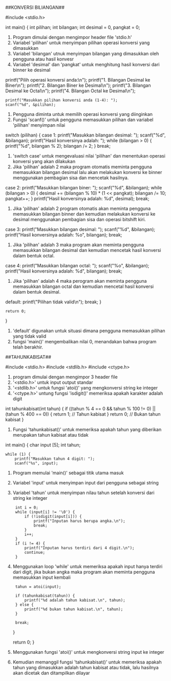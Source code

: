 ##KONVERSI BILIANGAN##

#include <stdio.h>

int main() {
    int pilihan;
    int bilangan;
    int desimal = 0, pangkat = 0;

1. Program dimulai dengan mengimpor header file 'stdio.h'
2. Variabel 'pilihan' untuk menyimpan pilihan operasi konversi yang dimasukkan
3. Variabel 'bilangan' utnuk menyimpan bilangan yang dimasukkan oleh pengguna atau hasil konvesr
4. Variabel 'desimal' dan 'pangkat' untuk menghitung hasil konversi dari binner ke desimal

printf("Pilih operasi konversi anda:\n");
    printf("1. Bilangan Desimal ke Biner\n");
    printf("2. Bilangan Biner ke Desimal\n");
    printf("3. Bilangan Desimal ke Octal\n");
    printf("4. Bilangan Octal ke Desimal\n");

    printf("Masukkan pilihan konversi anda (1-4): ");
    scanf("%d", &pilihan);

1. Pengguna diminta untuk memilih operasi konversi yang diinginkan
2. Fungsi 'scanf()' untuk pengguna memasukkan pilihan dan variabel 'pilihan' menyimpan nilai

switch (pilihan) {
        case 1:
            printf("Masukkan bilangan desimal: ");
            scanf("%d", &bilangan);
            printf("Hasil konversinya adalah: ");
            while (bilangan > 0) {
                printf("%d", bilangan % 2);
                bilangan /= 2;
            }
            break;

1. 'switch case' untuk mengevaluasi nilai 'pilihan' dan menentukan operasi konversi yang akan dilakukan
2. Jika 'pilihan' adalah 2 maka program otomatis meminta pengguna memasukkan bilangan desimal lalu akan melakukan konversi ke binner menggunakan pembagian sisa dan mencetak hasilnya.

case 2:
            printf("Masukkan bilangan biner: ");
            scanf("%d", &bilangan);
            while (bilangan > 0) {
                desimal += (bilangan % 10) * (1 << pangkat);
                bilangan /= 10;
                pangkat++;
            }
            printf("Hasil konversinya adalah: %d", desimal);
            break;

1. Jika 'pilihan' adalah 2 program otomatis akan meminta pengguna memasukkan bilangan binner dan kemudian melakukan konversi ke desimal menggunakan pembagian sisa dan operasi bitshift kiri.

case 3:
            printf("Masukkan bilangan desimal: ");
            scanf("%d", &bilangan);
            printf("Hasil konversinya adalah: %o", bilangan);
            break;

1. Jika 'pilihan' adalah 3 maka program akan meminta pengguna memasukkan bilangan desimal dan kemudian mencetak hasil konversi dalam bentuk octal.

case 4:
            printf("Masukkan bilangan octal: ");
            scanf("%o", &bilangan);
            printf("Hasil konversinya adalah: %d", bilangan);
            break;

1. Jika 'pilihan' adalah 4 maka perogram akan meminta pengguna memasukkan bilangan octal dan kemudian mencetal hasil konversi dalam bentuk desimal.

 default:
            printf("Pilihan tidak valid\n");
            break;
    }

    return 0;
}

1. 'default' digunakan untuk situasi dimana pengguna memasukkan pilihan yang tidak valid
2. fungsi 'main()' mengembalikan nilai 0, menandakan bahwa program telah berakhir.



##TAHUNKABISAT##

#include <stdio.h>
#include <stdlib.h>
#include <ctype.h>

1. program dimulai dengan mengimpor 3 header file
2. '<stdio.h>' untuk input output standar
3. '<stdlib.h>' untuk fungsi 'atoi()' yang mengkonversi string ke integer
4. '<ctype.h>' untung fungsi 'isdigit()' memeriksa apakah karakter adalah digit

int tahunkabisat(int tahun) {
    if ((tahun % 4 == 0 && tahun % 100 != 0) || (tahun % 400 == 0)) {
        return 1; // Tahun kabisat
    }
    return 0; // Bukan tahun kabisat
}

1. Fungsi 'tahunkabisat()' untuk memeriksa apakah tahun yang diberikan merupakan tahun kabisat atau tidak

int main() {
    char input [5];
    int tahun;

    while (1) {
        printf("Masukkan tahun 4 digit: ");
        scanf("%s", input);

1. Program memulai 'main()' sebagai titik utama masuk
2. Variabel 'input' untuk menyimpan input dari pengguna sebagai string
3. Variabel 'tahun' untuk menyimpan nilau tahun setelah konversi dari string ke integer


        int i = 0;
        while (input[i] != '\0') {
            if (!isdigit(input[i])) {
                printf("Inputan harus berupa angka.\n");
                break;
            }
            i++;
        }
        if (i != 4) {
            printf("Inputan harus terdiri dari 4 digit.\n");
            continue;
        }

1. Menggunakan loop 'while' untuk memeriksa apakah input hanya terdiri dari digit, jika bukan angka maka program akan meminta pengguna memasukkan input kembali

        tahun = atoi(input);

        if (tahunkabisat(tahun)) {
            printf("%d adalah tahun kabisat.\n", tahun);
        } else {
            printf("%d bukan tahun kabisat.\n", tahun);
        }

        break;
    }

    return 0;
}

1. Menggunakan fungsi 'atoi()' untuk mengkonversi string input ke integer
2. Kemudian memanggil fungsi 'tahunkabisat()' untuk memeriksa apakah tahun yang dimasukkan adalah tahun kabisat atau tidak, lalu hasilnya akan dicetak dan ditampilkan dilayar
